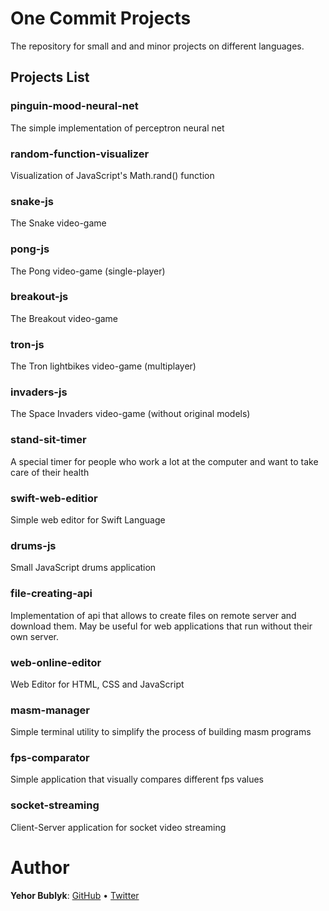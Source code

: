 # One Commit Projects
The repository for small and and minor projects on different languages.

## Projects List

### pinguin-mood-neural-net
The simple implementation of perceptron neural net

### random-function-visualizer
Visualization of JavaScript's Math.rand() function

### snake-js
The Snake video-game

### pong-js
The Pong video-game (single-player)

### breakout-js
The Breakout video-game

### tron-js
The Tron lightbikes video-game (multiplayer)

### invaders-js
The Space Invaders video-game (without original models)

### stand-sit-timer
A special timer for people who work a lot at the computer and want to take care of their health

### swift-web-editior
Simple web editor for Swift Language

### drums-js
Small JavaScript drums application

### file-creating-api
Implementation of api that allows to create files on remote server and download them.
May be useful for web applications that run without their own server.

### web-online-editor
Web Editor for HTML, CSS and JavaScript

### masm-manager
Simple terminal utility to simplify the process of building masm programs

### fps-comparator
Simple application that visually compares different fps values

### socket-streaming
Client-Server application for socket video streaming

# Author

**Yehor Bublyk**: [GitHub](https://github.com/yehorbk) • [Twitter](https://twitter.com/yehorbk)
